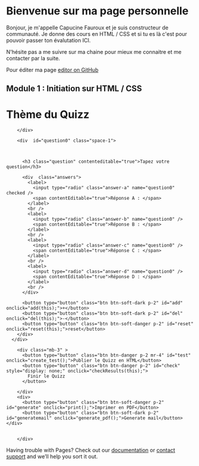 <h1>Bienvenue sur ma page personnelle</h1>

<p>Bonjour, je m'appelle Capucine Fauroux et je suis constructeur de communauté. Je donne des cours en HTML / CSS et si tu es là c'est pour pouvoir passer ton évalutation ICI.</p>
<p>N'hésite pas a me suivre sur ma chaine pour mieux me connaitre et me contacter par la suite.</p>



Pour éditer ma page [editor on GitHub](https://github.com/CapucineFX/quizz-maker/edit/gh-pages/index.md) 

<h2>Module 1 : Initiation sur HTML / CSS</h2>
    <div class="container space-bottom-1">
      <div id="toutes-les-questions">
        <div class="space-top-2">
          <h1 class="question" contenteditable="true">Thème du Quizz</h1>

        </div>

        <div  id="question0" class="space-1">



          <h3 class="question" contenteditable="true">Tapez votre question</h3>
  
          <div  class="answers">
            <label>
              <input type="radio" class="answer-a" name="question0" checked />
              <span contentEditable="true">Réponse A : </span>
            </label>
            <br />
            <label>
              <input type="radio" class="answer-b" name="question0" />
              <span contentEditable="true">Réponse B : </span>
            </label>
            <br />
            <label>
              <input type="radio" class="answer-c" name="question0" />
              <span contentEditable="true">Réponse C : </span>
            </label>
            <br />
            <label>
              <input type="radio" class="answer-d" name="question0" />
              <span contentEditable="true">Réponse D : </span>
            </label>
            <br />
          </div>

          <button type="button" class="btn btn-soft-dark p-2" id="add" onclick="add(this);">+</button>
          <button type="button" class="btn btn-soft-dark p-2" id="del" onclick="del(this);">-</button>
          <button type="button" class="btn btn-soft-danger p-2" id="reset" onclick="reset(this);">reset</button>
        </div>
      </div>
   
        <div class="mb-3" >
          <button type="button" class="btn btn-danger p-2 mr-4" id="test" onclick="create_test();">Publier le Quizz en HTML</button>
          <button type="button" class="btn btn-danger p-2" id="check" style="display: none;" onclick="checkResults(this);">
            Finir le Quizz
          </button>

        </div>
        <div> 
          <button type="button" class="btn btn-soft-danger p-2" id="generate" onclick="print();">Imprimer en PDF</button>
          <button type="button" class="btn btn-soft-dark p-2" id="generatemail" onclick="generate_pdf();">Generate mail</button></div>

     
        </div>
  

Having trouble with Pages? Check out our [documentation](https://docs.github.com/categories/github-pages-basics/) or [contact support](https://support.github.com/contact) and we’ll help you sort it out.
